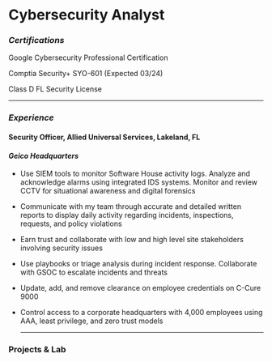 # Cybersecurity Analyst

### <i> Certifications </i>
Google Cybersecurity Professional Certification 

Comptia Security+ SYO-601 (Expected 03/24) 

Class D FL Security License <hr>


### <i> Experience </i>
<h4> Security Officer, Allied Universal Services, Lakeland, FL </h4>

<h4> <i> Geico Headquarters </h4> </i>

- Use SIEM tools to monitor Software House activity logs. Analyze and acknowledge alarms using integrated
IDS systems. Monitor and review CCTV for situational awareness and digital forensics

- Communicate with my team through  accurate and detailed written reports to display daily activity
  regarding incidents, inspections, requests, and policy violations

- Earn trust and collaborate with low and high level site stakeholders involving  security issues
  
- Use playbooks or triage analysis during incident response. Collaborate with GSOC to escalate incidents and
  threats
  
- Update, add, and remove clearance on employee credentials on C-Cure 9000
  
- Control access to a corporate headquarters with 4,000 employees using AAA, least privilege, and zero trust
  models <hr>

### Projects & Lab
